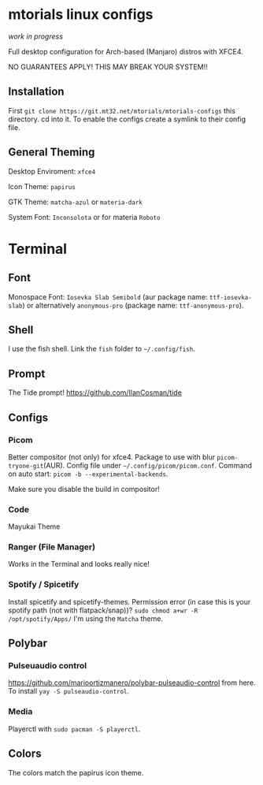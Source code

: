 # mtorials linux configs

*work in progress*

Full desktop configuration for Arch-based (Manjaro) distros with XFCE4.

NO GUARANTEES APPLY! THIS MAY BREAK YOUR SYSTEM!!

## Installation

First `git clone https://git.mt32.net/mtorials/mtorials-configs` this directory.
cd into it.
To enable the configs create a symlink to their config file.

## General Theming

Desktop Enviroment: `xfce4`

Icon Theme: `papirus`

GTK Theme: `matcha-azul` or `materia-dark`

System Font: `Inconsolota` or for materia `Roboto`

# Terminal

## Font

Monospace Font: `Iosevka Slab Semibold` (aur package name: `ttf-iosevka-slab`) or alternatively `anonymous-pro` (package name: `ttf-anonymous-pro`).

## Shell

I use the fish shell. Link the `fish` folder to `~/.config/fish`.

## Prompt

The Tide prompt! https://github.com/IlanCosman/tide

## Configs

### Picom

Better compositor (not only) for xfce4. Package to use with blur `picom-tryone-git`(AUR). Config file under `~/.config/picom/picom.conf`.
Command on auto start: `picom -b --experimental-backends`.

Make sure you disable the build in compositor!

### Code

Mayukai Theme

### Ranger (File Manager)

Works in the Terminal and looks really nice!

### Spotify / Spicetify

Install spicetify and spicetify-themes. Permission error (in case this is your spotify path (not with flatpack/snap))?
`sudo chmod a+wr -R /opt/spotify/Apps/`
I'm using the `Matcha` theme.

## Polybar

### Pulseuaudio control

https://github.com/marioortizmanero/polybar-pulseaudio-control from here. To install `yay -S pulseaudio-control`.

### Media

Playerctl with `sudo pacman -S playerctl`.

## Colors

The colors match the papirus icon theme.